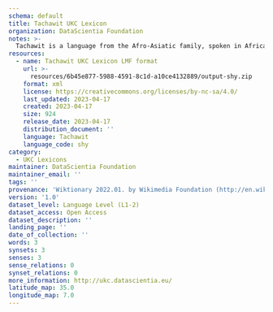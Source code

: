 ```yaml
---
schema: default
title: Tachawit UKC Lexicon
organization: DataScientia Foundation
notes: >-
  Tachawit is a language from the Afro-Asiatic family, spoken in Africa. The UKC Lexicon of Tachawit is represented as a lexico-semantic network. It consists of words, word senses, synsets, as well as sense-level and synset-level relationships.
resources:
  - name: Tachawit UKC Lexicon LMF format
    url: >-
      resources/6b45e877-5988-4591-8c1d-a10ce4132889/output-shy.zip
    format: xml
    license: https://creativecommons.org/licenses/by-nc-sa/4.0/
    last_updated: 2023-04-17
    created: 2023-04-17
    size: 924
    release_date: 2023-04-17
    distribution_document: ''
    language: Tachawit
    language_code: shy
category:
  - UKC Lexicons
maintainer: DataScientia Foundation
maintainer_email: ''
tags: ''
provenance: 'Wiktionary 2022.01. by Wikimedia Foundation (http://en.wiktionary.org); Princeton WordNet 2.1 by Princeton University (https://wordnet.princeton.edu)'
version: '1.0'
dataset_level: Language Level (L1-2)
dataset_access: Open Access
dataset_description: ''
landing_page: ''
date_of_collection: ''
words: 3
synsets: 3
senses: 3
sense_relations: 0
synset_relations: 0
more_information: http://ukc.datascientia.eu/
latitude_map: 35.0
longitude_map: 7.0
---
```

